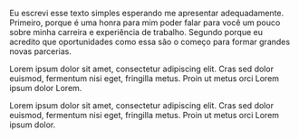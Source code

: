 Eu escrevi esse texto simples esperando me apresentar adequadamente. Primeiro, porque é uma honra para mim poder falar para você um pouco sobre minha carreira e experiência de trabalho. Segundo porque eu acredito que oportunidades como essa são o começo para formar grandes novas parcerias.

Lorem ipsum dolor sit amet, consectetur adipiscing elit. Cras sed dolor euismod, fermentum nisi eget, fringilla metus. Proin ut metus orci Lorem ipsum dolor Lorem.

Lorem ipsum dolor sit amet, consectetur adipiscing elit. Cras sed dolor euismod, fermentum nisi eget, fringilla metus. Proin ut metus orci Lorem ipsum dolor.
